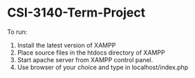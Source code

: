 # CSI-3140-Term-Project
To run:

1. Install the latest version of XAMPP
2. Place source files in the htdocs directory of XAMPP
3. Start apache server from XAMPP control panel.
4. Use browser of your choice and type in localhost/index.php